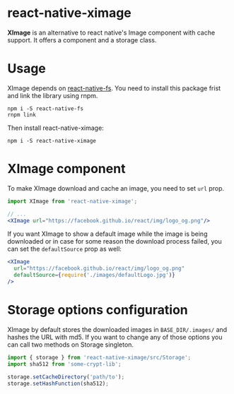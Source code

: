 # react-native-ximage
**XImage** is an alternative to react native's Image component with cache support. It offers a component and a storage class.

# Usage
XImage depends on [react-native-fs](https://github.com/johanneslumpe/react-native-fs). You need to install this package frist and link the library using rnpm.

```
npm i -S react-native-fs
rnpm link
```

Then install react-native-ximage:
```
npm i -S react-native-ximage
```

# XImage component
To make XImage download and cache an image, you need to set `url` prop.

```jsx
import XImage from 'react-native-ximage';

// ...
<XImage url="https://facebook.github.io/react/img/logo_og.png"/>
```

If you want XImage to show a default image while the image is being downloaded or in case for some reason the download process failed, you can set the `defaultSource` prop as well:


```jsx
<XImage
  url="https://facebook.github.io/react/img/logo_og.png"
  defaultSource={require('./images/defaultLogo.jpg')}
/>
```

# Storage options configuration
XImage by default stores the downloaded images in `BASE_DIR/.images/` and hashes the URL with md5. If you want to change any of those options you can call two methods on Storage singleton.

```js
import { storage } from 'react-native-ximage/src/Storage';
import sha512 from 'some-crypt-lib';

storage.setCacheDirectory('path/to');
storage.setHashFunction(sha512);
```
